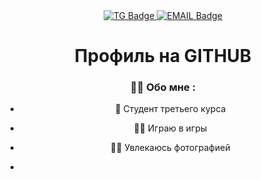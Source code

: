 <div id="badges" align ="center">
  <a href= "https://t.me/MrSck3r">
    <img src = "https://img.shields.io/badge/TG-blue?style=for-the-badge&logo=TG&logoColor=White" alt="TG Badge"/>
  </a>

  <a href= "https://mail.google.com/mail/u/0/?tab=rm&ogbl#inbox">
    <img src = "https://img.shields.io/badge/EMAIL-red?style=for-the-badge&logo=Gmail&logoColor=white" alt="EMAIL Badge"/>
  </a>
</div>

<div id="viewprof" align="center" >
  <img src="https://komarev.com/ghpvc/?username=CaptainCat1337&style=flat-square&color=blue" alt=""/>
</div>

<div id="heythere" align="center">
<h1> Профиль на GITHUB </h1>
</h1>

### 👩‍💻 Обо мне :

- 🧠 Студент третьего курса

- 🧙‍♀️ Играю в игры

- 🏌️‍♀️ Увлекаюсь фотографией

- 
